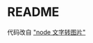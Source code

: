 <!--
 * @description: 
 * @author: bubao
 * @date: 2021-01-21 01:09:49
 * @last author: bubao
 * @last edit time: 2021-01-21 01:10:59
-->

# README

代码改自 ["node 文字转图片"](https://cnodejs.org/topic/583c5d9fba57ffba06c24a89)
